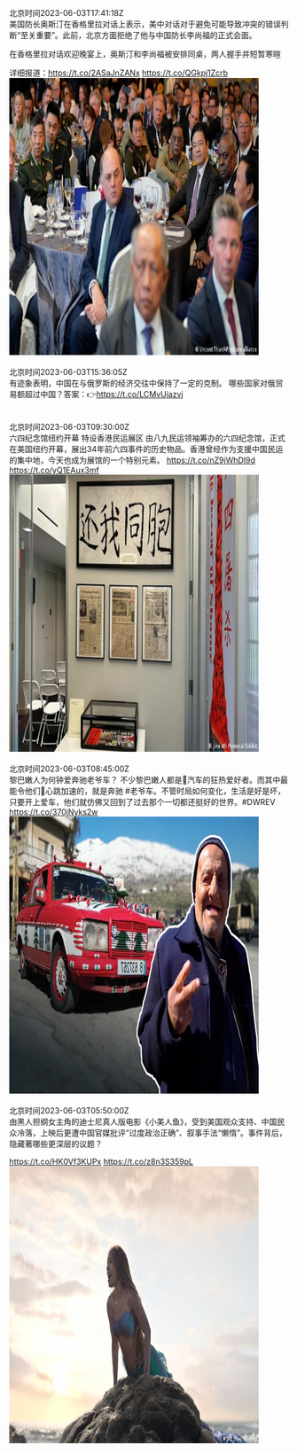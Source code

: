 北京时间2023-06-03T17:41:18Z<br>美国防长奥斯汀在香格里拉对话上表示，美中对话对于避免可能导致冲突的错误判断“至关重要”。此前，北京方面拒绝了他与中国防长李尚福的正式会面。

在香格里拉对话欢迎晚宴上，奥斯汀和李尚福被安排同桌，两人握手并短暂寒暄

详细报道：https://t.co/2ASaJnZANx https://t.co/QGkpj1Zcrb<br><img src='/temp/image/2023/t-Month-6/1664930245923729409_0.jpg' width='450' height='500'><br><br>北京时间2023-06-03T15:36:05Z<br>有迹象表明，中国在与俄罗斯的经济交往中保持了一定的克制。
哪些国家对俄贸易额超过中国？答案：👉https://t.co/LCMvUiazvj<br><br><br>北京时间2023-06-03T09:30:00Z<br>六四纪念馆纽约开幕 特设香港民运展区
由八九民运领袖筹办的六四纪念馆，正式在美国纽约开幕，展出34年前六四事件的历史物品。香港曾经作为支援中国民运的集中地，今天也成为展馆的一个特别元素。
https://t.co/nZ9jWhDI9d https://t.co/yQ1EAux3mf<br><img src='/temp/image/2023/t-Month-6/1664806608826961920_0.jpg' width='450' height='500'><br><br>北京时间2023-06-03T08:45:00Z<br>黎巴嫩人为何钟爱奔驰老爷车？
不少黎巴嫩人都是🚗汽车的狂热爱好者。而其中最能令他们💓心跳加速的，就是奔驰 #老爷车。不管时局如何变化，生活是好是坏，只要开上爱车，他们就仿佛又回到了过去那个一切都还挺好的世界。#DWREV https://t.co/370jNyks2w<br><img src='/temp/video/2023/t-Month-6/w-Day-03/dw_chinese/1664795281735442434_0.jpg' width='450' height='500'><br><br>北京时间2023-06-03T05:50:00Z<br>由黑人担纲女主角的迪士尼真人版电影《小美人鱼》，受到美国观众支持、中国民众冷落，上映后更遭中国官媒批评“过度政治正确”、叙事手法“懒惰”。事件背后，隐藏著哪些更深层的议题？

 https://t.co/HK0Vf3KUPx https://t.co/z8n3S359pL<br><img src='/temp/image/2023/t-Month-6/1664751241979744257_0.jpg' width='450' height='500'><br><br>